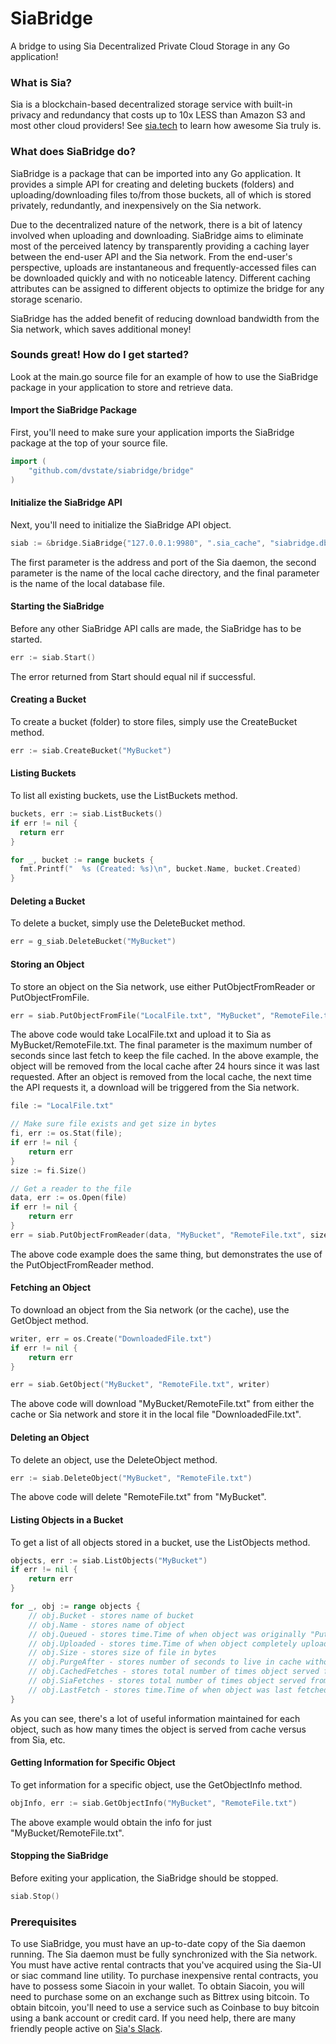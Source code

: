 # SiaBridge
A bridge to using Sia Decentralized Private Cloud Storage in any Go application!

### What is Sia?
Sia is a blockchain-based decentralized storage service with built-in privacy and redundancy that costs up to 10x LESS than Amazon S3 and most other cloud providers! See [sia.tech](https://sia.tech) to learn how awesome Sia truly is.

### What does SiaBridge do?
SiaBridge is a package that can be imported into any Go application. It provides a simple API for creating and deleting buckets (folders) and uploading/downloading files to/from those buckets, all of which is stored privately, redundantly, and inexpensively on the Sia network.

Due to the decentralized nature of the network, there is a bit of latency involved when uploading and downloading. SiaBridge aims to eliminate most of the perceived latency by transparently providing a caching layer between the end-user API and the Sia network. From the end-user's perspective, uploads are instantaneous and frequently-accessed files can be downloaded quickly and with no noticeable latency. Different caching attributes can be assigned to different objects to optimize the bridge for any storage scenario.

SiaBridge has the added benefit of reducing download bandwidth from the Sia network, which saves additional money!

### Sounds great! How do I get started?
Look at the main.go source file for an example of how to use the SiaBridge package in your application to store and retrieve data.

#### Import the SiaBridge Package
First, you'll need to make sure your application imports the SiaBridge package at the top of your source file.
```go
import (
    "github.com/dvstate/siabridge/bridge"
)
```

#### Initialize the SiaBridge API
Next, you'll need to initialize the SiaBridge API object.
```go
siab := &bridge.SiaBridge{"127.0.0.1:9980", ".sia_cache", "siabridge.db"}           
```
The first parameter is the address and port of the Sia daemon, the second parameter is the name of the local cache directory, and the final parameter is the name of the local database file.

#### Starting the SiaBridge
Before any other SiaBridge API calls are made, the SiaBridge has to be started.
```go
err := siab.Start()
```
The error returned from Start should equal nil if successful.

#### Creating a Bucket
To create a bucket (folder) to store files, simply use the CreateBucket method.
```go
err := siab.CreateBucket("MyBucket")
```
#### Listing Buckets
To list all existing buckets, use the ListBuckets method.
```go
buckets, err := siab.ListBuckets()
if err != nil {
  return err
}

for _, bucket := range buckets {
  fmt.Printf("  %s (Created: %s)\n", bucket.Name, bucket.Created)
}
```
#### Deleting a Bucket
To delete a bucket, simply use the DeleteBucket method.
```go
err = g_siab.DeleteBucket("MyBucket")
```

#### Storing an Object
To store an object on the Sia network, use either PutObjectFromReader or PutObjectFromFile.
```go
err = siab.PutObjectFromFile("LocalFile.txt", "MyBucket", "RemoteFile.txt", 24*60*60)
```
The above code would take LocalFile.txt and upload it to Sia as MyBucket/RemoteFile.txt. The final parameter is the maximum number of seconds since last fetch to keep the file cached. In the above example, the object will be removed from the local cache after 24 hours since it was last requested. After an object is removed from the local cache, the next time the API requests it, a download will be triggered from the Sia network.
```go
file := "LocalFile.txt"

// Make sure file exists and get size in bytes
fi, err := os.Stat(file);
if err != nil {
    return err
}
size := fi.Size()

// Get a reader to the file
data, err := os.Open(file)
if err != nil {
    return err
}
err = siab.PutObjectFromReader(data, "MyBucket", "RemoteFile.txt", size, 24*60*60)
```
The above code example does the same thing, but demonstrates the use of the PutObjectFromReader method.

#### Fetching an Object
To download an object from the Sia network (or the cache), use the GetObject method.
```go
writer, err = os.Create("DownloadedFile.txt")
if err != nil {
    return err
}

err = siab.GetObject("MyBucket", "RemoteFile.txt", writer)
```
The above code will download "MyBucket/RemoteFile.txt" from either the cache or Sia network and store it in the local file "DownloadedFile.txt".

#### Deleting an Object
To delete an object, use the DeleteObject method.
```go
err := siab.DeleteObject("MyBucket", "RemoteFile.txt")
```
The above code will delete "RemoteFile.txt" from "MyBucket".

#### Listing Objects in a Bucket
To get a list of all objects stored in a bucket, use the ListObjects method.
```go
objects, err := siab.ListObjects("MyBucket")
if err != nil {
    return err
}

for _, obj := range objects {
    // obj.Bucket - stores name of bucket
    // obj.Name - stores name of object   
    // obj.Queued - stores time.Time of when object was originally "Put"
    // obj.Uploaded - stores time.Time of when object completely uploaded to Sia
    // obj.Size - stores size of file in bytes
    // obj.PurgeAfter - stores number of seconds to live in cache without fetch
    // obj.CachedFetches - stores total number of times object served from cache
    // obj.SiaFetches - stores total number of times object served from Sia
    // obj.LastFetch - stores time.Time of when object was last fetched
}
```
As you can see, there's a lot of useful information maintained for each object, such as how many times the object is served from cache versus from Sia, etc.

#### Getting Information for Specific Object
To get information for a specific object, use the GetObjectInfo method.
```go
objInfo, err := siab.GetObjectInfo("MyBucket", "RemoteFile.txt")
```
The above example would obtain the info for just "MyBucket/RemoteFile.txt".

#### Stopping the SiaBridge
Before exiting your application, the SiaBridge should be stopped.
```go
siab.Stop()
```

### Prerequisites
To use SiaBridge, you must have an up-to-date copy of the Sia daemon running. The Sia daemon must be fully synchronized with the Sia network. You must have active rental contracts that you've acquired using the Sia-UI or siac command line utility. To purchase inexpensive rental contracts, you have to possess some Siacoin in your wallet. To obtain Siacoin, you will need to purchase some on an exchange such as Bittrex using bitcoin. To obtain bitcoin, you'll need to use a service such as Coinbase to buy bitcoin using a bank account or credit card. If you need help, there are many friendly people active on [Sia's Slack](http://slackin.sia.tech).
